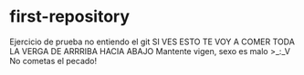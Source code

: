 # first-repository
Ejercicio de prueba no entiendo el git
SI VES ESTO TE VOY A COMER TODA LA VERGA DE ARRRIBA HACIA ABAJO
Mantente vigen, sexo es malo >_:_V
No cometas el pecado!